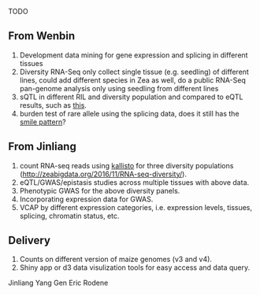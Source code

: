 TODO

## From Wenbin
1. Development data mining for gene expression and splicing in different tissues
2. Diversity RNA-Seq only collect single tissue (e.g. seedling) of different lines, could add different species in Zea as well, do a public RNA-Seq pan-genome analysis only using seedling from different lines
3. sQTL in different RIL and diversity population and compared to eQTL results, such as [this](http://science.sciencemag.org/content/352/6285/600).
4. burden test of rare allele using the splicing data, does it still has the [smile pattern](http://www.sciencedirect.com/science/article/pii/S0002929716000045)?

## From Jinliang
1. count RNA-seq reads using [kallisto](https://pachterlab.github.io/kallisto/) for three diversity populations (http://zeabigdata.org/2016/11/RNA-seq-diversity/). 
2. eQTL/GWAS/epistasis studies across multiple tissues with above data.
3. Phenotypic GWAS for the above diversity panels.
4. Incorporating expression data for GWAS.
5. VCAP by different expression categories, i.e. expression levels, tissues, splicing, chromatin status, etc.


## Delivery
1. Counts on different version of maize genomes (v3 and v4).
2. Shiny app or d3 data visulization tools for easy access and data query.

Jinliang Yang
Gen
Eric Rodene

